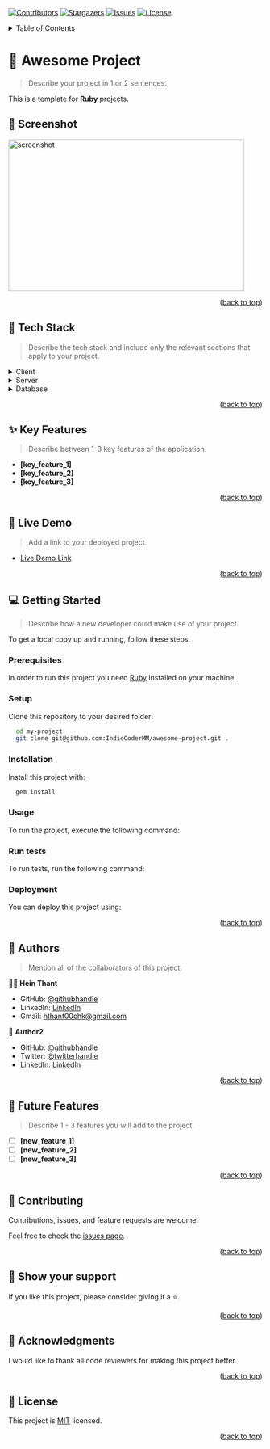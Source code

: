 <a name="readme-top"></a>

[![Contributors][contributors-shield]][contributors-url]
[![Stargazers][stars-shield]][stars-url]
[![Issues][issues-shield]][issues-url]
[![License][license-shield]][license-url]

<details>
  <summary>Table of Contents</summary>

- [💎 Awesome Project](#-awesome-project)
  - [📸 Screenshot](#-screenshot)
  - [🧰 Tech Stack](#-tech-stack)
  - [✨ Key Features](#-key-features)
  - [🚀 Live Demo](#-live-demo)
  - [💻 Getting Started](#-getting-started)
    - [Prerequisites](#prerequisites)
    - [Setup](#setup)
    - [Installation](#installation)
    - [Usage](#usage)
    - [Run tests](#run-tests)
    - [Deployment](#deployment)
  - [👥 Authors](#-authors)
  - [🔭 Future Features](#-future-features)
  - [🤝 Contributing](#-contributing)
  - [💖 Show your support](#-show-your-support)
  - [🙏 Acknowledgments](#-acknowledgments)
  - [📜 License](#-license)
</details>

# 💎 Awesome Project

> Describe your project in 1 or 2 sentences.

This is a template for **Ruby** projects.

## 📸 Screenshot

<img src="https://via.placeholder.com/468x300?text=App+Screenshot+Here" width=468 height=300 alt="screenshot" />

<p align="right">(<a href="#readme-top">back to top</a>)</p>

## 🧰 Tech Stack

> Describe the tech stack and include only the relevant sections that apply to your project.

<details>
  <summary>Client</summary>
  <ul>
    <li><a href="https://reactjs.org/">React.js</a></li>
  </ul>
</details>

<details>
  <summary>Server</summary>
  <ul>
    <li><a href="https://expressjs.com/">Express.js</a></li>
  </ul>
</details>

<details>
<summary>Database</summary>
  <ul>
    <li><a href="https://www.postgresql.org/">PostgreSQL</a></li>
  </ul>
</details>

<p align="right">(<a href="#readme-top">back to top</a>)</p>

## ✨ Key Features

> Describe between 1-3 key features of the application.

- **[key_feature_1]**
- **[key_feature_2]**
- **[key_feature_3]**

<p align="right">(<a href="#readme-top">back to top</a>)</p>


## 🚀 Live Demo

> Add a link to your deployed project.

- [Live Demo Link](https://google.com)

<p align="right">(<a href="#readme-top">back to top</a>)</p>


## 💻 Getting Started

> Describe how a new developer could make use of your project.

To get a local copy up and running, follow these steps.

### Prerequisites

In order to run this project you need [Ruby](https://www.ruby-lang.org/en/) installed on your machine.

<!--
Example command:

```sh
 gem install rails
```
 -->

### Setup

Clone this repository to your desired folder:

```sh
  cd my-project
  git clone git@github.com:IndieCoderMM/awesome-project.git .
```

### Installation

Install this project with:

```sh
  gem install
```

### Usage

To run the project, execute the following command:

<!--
Example command:

```sh
  rails server
```
--->

### Run tests

To run tests, run the following command:

<!--
Example command:

```sh
  bin/rails test test/models/article_test.rb
```
--->

### Deployment

You can deploy this project using:

<!--
Example:

```sh

```
 -->

<p align="right">(<a href="#readme-top">back to top</a>)</p>


## 👥 Authors

> Mention all of the collaborators of this project.

👨‍🚀 **Hein Thant**

- GitHub: [@githubhandle](https://github.com/indiecodermm)
- LinkedIn: [LinkedIn](https://linkedin.com/in/hthantoo)
- Gmail: hthant00chk@gmail.com

👤 **Author2**

- GitHub: [@githubhandle](https://github.com/githubhandle)
- Twitter: [@twitterhandle](https://twitter.com/twitterhandle)
- LinkedIn: [LinkedIn](https://linkedin.com/in/linkedinhandle)

<p align="right">(<a href="#readme-top">back to top</a>)</p>


## 🔭 Future Features 

> Describe 1 - 3 features you will add to the project.

- [ ] **[new_feature_1]**
- [ ] **[new_feature_2]**
- [ ] **[new_feature_3]**

<p align="right">(<a href="#readme-top">back to top</a>)</p>


## 🤝 Contributing

Contributions, issues, and feature requests are welcome!

Feel free to check the [issues page](../../issues/).

<p align="right">(<a href="#readme-top">back to top</a>)</p>


## 💖 Show your support

If you like this project, please consider giving it a ⭐.

<p align="right">(<a href="#readme-top">back to top</a>)</p>


## 🙏 Acknowledgments

I would like to thank all code reviewers for making this project better.

<p align="right">(<a href="#readme-top">back to top</a>)</p>


## 📜 License

This project is [MIT](./LICENSE) licensed.

<p align="right">(<a href="#readme-top">back to top</a>)</p>

<!-- MARKDOWN LINKS & IMAGES -->
<!-- https://www.markdownguide.org/basic-syntax/#reference-style-links -->
[contributors-shield]: https://img.shields.io/github/contributors/indiecodermm/ruby-template
[contributors-url]: https://github.com/indiecodermm/ruby-template/graphs/contributors
[stars-shield]: https://img.shields.io/github/stars/indiecodermm/ruby-template
[stars-url]: https://github.com/indiecodermm/ruby-template/stargazers
[issues-shield]: https://img.shields.io/github/issues/indiecodermm/ruby-template
[issues-url]: https://github.com/indiecodermm/ruby-template/issues
[license-shield]: https://img.shields.io/github/license/indiecodermm/ruby-template
[license-url]: https://github.com/indiecodermm/ruby-template/blob/main/LICENSE
